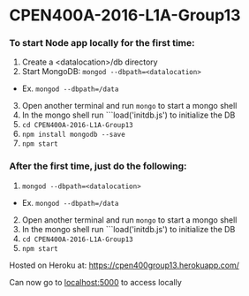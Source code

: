 # CPEN400A-2016-L1A-Group13


### To start Node app locally for the first time:

1. Create a \<datalocation\>/db directory
2. Start MongoDB: ```mongod --dbpath=<datalocation>```
  * Ex. ```mongod --dbpath=/data```
3. Open another terminal and run ```mongo``` to start a mongo shell
4. In the mongo shell run ```load('initdb.js') to initialize the DB
5. ```cd CPEN400A-2016-L1A-Group13```
6. ```npm install mongodb --save```
7. ```npm start```

### After the first time, just do the following:

1. ```mongod --dbpath=<datalocation>```
  * Ex. ```mongod --dbpath=/data```
2. Open another terminal and run ```mongo``` to start a mongo shell
3. In the mongo shell run ```load('initdb.js') to initialize the DB
4. ```cd CPEN400A-2016-L1A-Group13```
5. ```npm start```

Hosted on Heroku at: https://cpen400group13.herokuapp.com/


Can now go to [localhost:5000](http://localhost:5000/) to access locally

